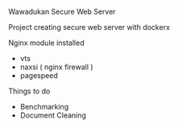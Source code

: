 Wawadukan Secure Web Server

Project creating secure web server with dockerx

Nginx module installed
- vts
- naxsi ( nginx firewall )
- pagespeed

Things to do
- Benchmarking
- Document Cleaning
